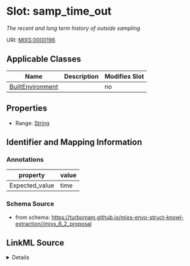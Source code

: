 # Slot: samp_time_out


_The recent and long term history of outside sampling_



URI: [MIXS:0000196](https://w3id.org/mixs/0000196)



<!-- no inheritance hierarchy -->




## Applicable Classes

| Name | Description | Modifies Slot |
| --- | --- | --- |
[BuiltEnvironment](BuiltEnvironment.md) |  |  no  |







## Properties

* Range: [String](String.md)





## Identifier and Mapping Information





### Annotations

| property | value |
| --- | --- |
| Expected_value | time || Preferred_unit | hour |



### Schema Source


* from schema: https://turbomam.github.io/mixs-envo-struct-knowl-extraction//mixs_6_2_proposal




## LinkML Source

<details>
```yaml
name: samp_time_out
annotations:
  Expected_value:
    tag: Expected_value
    value: time
  Preferred_unit:
    tag: Preferred_unit
    value: hour
description: The recent and long term history of outside sampling
title: sampling time outside
notes:
- time
from_schema: https://turbomam.github.io/mixs-envo-struct-knowl-extraction//mixs_6_2_proposal
rank: 1000
string_serialization: '{float}'
slot_uri: MIXS:0000196
multivalued: false
alias: samp_time_out
domain_of:
- BuiltEnvironment
range: string
required: false
recommended: false

```
</details>